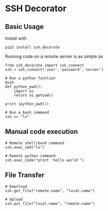 # SSH Decorator 

## Basic Usage
Install with

    pip3 install ssh_decorate

Running code on a remote server is as simple as

    from ssh_decorate import ssh_connect
    ssh = ssh_connect('user','password','server')
    
    # Run a python function
    @ssh
    def python_pwd():
        import os
        return os.getcwd()
    
    print (python_pwd())
    
    # Run a bash command
    ssh >> "ls"

## Manual code execution

    # Remote shell/bash command
    ssh.exec_cmd("ls")
    
    # Remote python command
    ssh.exec_code("print 'hello world'")
    
## File Transfer

    # Download
    ssh.get_file("remote.name", "local.name")
    
    # Upload
    ssh.put_file("local.name", "remote.name")    
